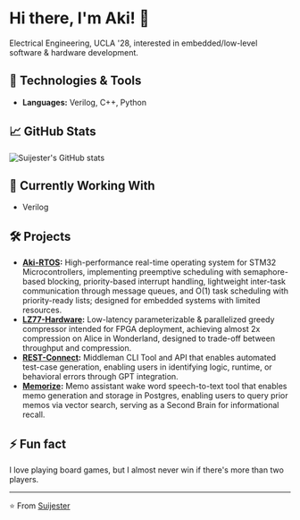 # Hi there, I'm Aki! 👋

Electrical Engineering, UCLA '28, interested in embedded/low-level software & hardware development.

## 🔧 Technologies & Tools

- **Languages:** Verilog, C++, Python

## 📈 GitHub Stats

![Suijester's GitHub stats](https://github-readme-stats.vercel.app/api?username=Suijester&show_icons=true&theme=radical)

## 🌱 Currently Working With

- Verilog

## 🛠️ Projects
- **[Aki-RTOS](https://github.com/Suijester/aki-rtos):** High-performance real-time operating system for STM32 Microcontrollers, implementing preemptive scheduling with semaphore-based blocking, priority-based interrupt handling, lightweight inter-task communication through message queues, and O(1) task scheduling with priority-ready lists; designed for embedded systems with limited resources.
- **[LZ77-Hardware](https://github.com/Suijester/lz77-hardware):** Low-latency parameterizable & parallelized greedy compressor intended for FPGA deployment, achieving almost 2x compression on Alice in Wonderland, designed to trade-off between throughput and compression.
- **[REST-Connect](https://github.com/Suijester/REST-Connect):** Middleman CLI Tool and API that enables automated test-case generation, enabling users in identifying logic, runtime, or behavioral errors through GPT integration.
- **[Memorize](https://github.com/Suijester/Memorize):** Memo assistant wake word speech-to-text tool that enables memo generation and storage in Postgres, enabling users to query prior memos via vector search, serving as a Second Brain for informational recall.

## ⚡ Fun fact

I love playing board games, but I almost never win if there's more than two players.

---

⭐️ From [Suijester](https://github.com/Suijester)
